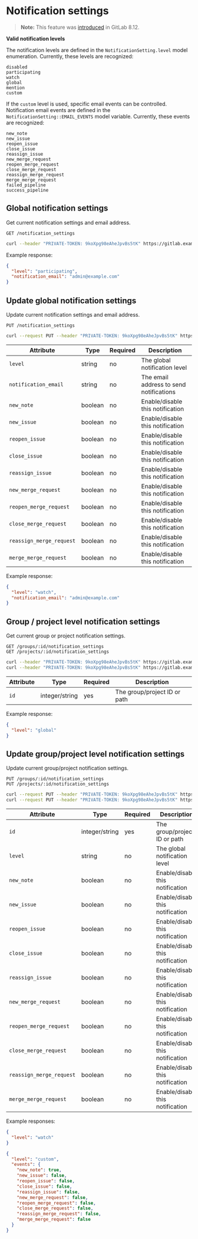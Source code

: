 # Notification settings

>**Note:** This feature was [introduced][ce-5632] in GitLab 8.12.

**Valid notification levels**

The notification levels are defined in the `NotificationSetting.level` model enumeration. Currently, these levels are recognized:

```
disabled
participating
watch
global
mention
custom
```

If the `custom` level is used, specific email events can be controlled. Notification email events are defined in the `NotificationSetting::EMAIL_EVENTS` model variable. Currently, these events are recognized:

```
new_note
new_issue
reopen_issue
close_issue
reassign_issue
new_merge_request
reopen_merge_request
close_merge_request
reassign_merge_request
merge_merge_request
failed_pipeline
success_pipeline
```

## Global notification settings

Get current notification settings and email address.

```
GET /notification_settings
```

```bash
curl --header "PRIVATE-TOKEN: 9koXpg98eAheJpvBs5tK" https://gitlab.example.com/api/v3/notification_settings
```

Example response:

```json
{
  "level": "participating",
  "notification_email": "admin@example.com"
}
```

## Update global notification settings

Update current notification settings and email address.

```
PUT /notification_settings
```

```bash
curl --request PUT --header "PRIVATE-TOKEN: 9koXpg98eAheJpvBs5tK" https://gitlab.example.com/api/v3/notification_settings?level=watch
```

| Attribute | Type | Required | Description |
| --------- | ---- | -------- | ----------- |
| `level` | string | no | The global notification level |
| `notification_email` | string | no | The email address to send notifications |
| `new_note` | boolean | no | Enable/disable this notification |
| `new_issue` | boolean | no | Enable/disable this notification |
| `reopen_issue` | boolean | no | Enable/disable this notification |
| `close_issue` | boolean | no | Enable/disable this notification |
| `reassign_issue` | boolean | no | Enable/disable this notification |
| `new_merge_request` | boolean | no | Enable/disable this notification |
| `reopen_merge_request` | boolean | no | Enable/disable this notification |
| `close_merge_request` | boolean | no | Enable/disable this notification |
| `reassign_merge_request` | boolean | no | Enable/disable this notification |
| `merge_merge_request` | boolean | no | Enable/disable this notification |

Example response:

```json
{
  "level": "watch",
  "notification_email": "admin@example.com"
}
```

## Group / project level notification settings

Get current group or project notification settings.

```
GET /groups/:id/notification_settings
GET /projects/:id/notification_settings
```

```bash
curl --header "PRIVATE-TOKEN: 9koXpg98eAheJpvBs5tK" https://gitlab.example.com/api/v3/groups/5/notification_settings
curl --header "PRIVATE-TOKEN: 9koXpg98eAheJpvBs5tK" https://gitlab.example.com/api/v3/projects/8/notification_settings
```

| Attribute | Type | Required | Description |
| --------- | ---- | -------- | ----------- |
| `id` | integer/string | yes | The group/project ID or path |

Example response:

```json
{
  "level": "global"
}
```

## Update group/project level notification settings

Update current group/project notification settings.

```
PUT /groups/:id/notification_settings
PUT /projects/:id/notification_settings
```

```bash
curl --request PUT --header "PRIVATE-TOKEN: 9koXpg98eAheJpvBs5tK" https://gitlab.example.com/api/v3/groups/5/notification_settings?level=watch
curl --request PUT --header "PRIVATE-TOKEN: 9koXpg98eAheJpvBs5tK" https://gitlab.example.com/api/v3/projects/8/notification_settings?level=custom&new_note=true
```

| Attribute | Type | Required | Description |
| --------- | ---- | -------- | ----------- |
| `id` | integer/string | yes | The group/project ID or path |
| `level` | string | no | The global notification level |
| `new_note` | boolean | no | Enable/disable this notification |
| `new_issue` | boolean | no | Enable/disable this notification |
| `reopen_issue` | boolean | no | Enable/disable this notification |
| `close_issue` | boolean | no | Enable/disable this notification |
| `reassign_issue` | boolean | no | Enable/disable this notification |
| `new_merge_request` | boolean | no | Enable/disable this notification |
| `reopen_merge_request` | boolean | no | Enable/disable this notification |
| `close_merge_request` | boolean | no | Enable/disable this notification |
| `reassign_merge_request` | boolean | no | Enable/disable this notification |
| `merge_merge_request` | boolean | no | Enable/disable this notification |

Example responses:

```json
{
  "level": "watch"
}

{
  "level": "custom",
  "events": {
    "new_note": true,
    "new_issue": false,
    "reopen_issue": false,
    "close_issue": false,
    "reassign_issue": false,
    "new_merge_request": false,
    "reopen_merge_request": false,
    "close_merge_request": false,
    "reassign_merge_request": false,
    "merge_merge_request": false
  }
}
```

[ce-5632]: https://gitlab.com/gitlab-org/gitlab-ce/merge_requests/5632

